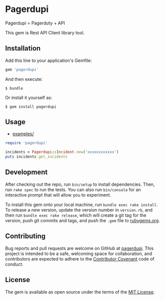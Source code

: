 # Pagerdupi

Pagerdupi = Pagerduty + API

This gem is Rest API Client library tool.

## Installation

Add this line to your application's Gemfile:

```ruby
gem 'pagerdupi'
```

And then execute:

    $ bundle

Or install it yourself as:

    $ gem install pagerdupi

## Usage

* [examples/](examples/)

```ruby
require 'pagerdupi'

incidents = Pagerdupi::Incident.new('xxxxxxxxxxxx')
puts incidents.get_incidents
```

## Development

After checking out the repo, run `bin/setup` to install dependencies. Then, run `rake spec` to run the tests. You can also run `bin/console` for an interactive prompt that will allow you to experiment.

To install this gem onto your local machine, run `bundle exec rake install`. To release a new version, update the version number in `version.rb`, and then run `bundle exec rake release`, which will create a git tag for the version, push git commits and tags, and push the `.gem` file to [rubygems.org](https://rubygems.org).

## Contributing

Bug reports and pull requests are welcome on GitHub at [pagerdupi](https://github.com/koudaiii/pagerdupi). This project is intended to be a safe, welcoming space for collaboration, and contributors are expected to adhere to the [Contributor Covenant](http://contributor-covenant.org) code of conduct.

## License

The gem is available as open source under the terms of the [MIT License](http://opensource.org/licenses/MIT).
